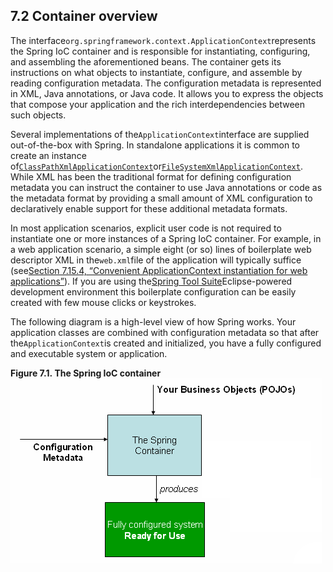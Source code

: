 ## 7.2 Container overview

The interface`org.springframework.context.ApplicationContext`represents the Spring IoC container and is responsible for instantiating, configuring, and assembling the aforementioned beans. The container gets its instructions on what objects to instantiate, configure, and assemble by reading configuration metadata. The configuration metadata is represented in XML, Java annotations, or Java code. It allows you to express the objects that compose your application and the rich interdependencies between such objects.

Several implementations of the`ApplicationContext`interface are supplied out-of-the-box with Spring. In standalone applications it is common to create an instance of[`ClassPathXmlApplicationContext`](http://docs.spring.io/spring-framework/docs/4.3.11.RELEASE/javadoc-api/org/springframework/context/support/ClassPathXmlApplicationContext.html)or[`FileSystemXmlApplicationContext`](http://docs.spring.io/spring-framework/docs/4.3.11.RELEASE/javadoc-api/org/springframework/context/support/FileSystemXmlApplicationContext.html). While XML has been the traditional format for defining configuration metadata you can instruct the container to use Java annotations or code as the metadata format by providing a small amount of XML configuration to declaratively enable support for these additional metadata formats.

In most application scenarios, explicit user code is not required to instantiate one or more instances of a Spring IoC container. For example, in a web application scenario, a simple eight \(or so\) lines of boilerplate web descriptor XML in the`web.xml`file of the application will typically suffice \(see[Section 7.15.4, “Convenient ApplicationContext instantiation for web applications”](https://docs.spring.io/spring/docs/current/spring-framework-reference/htmlsingle/#context-create)\). If you are using the[Spring Tool Suite](https://spring.io/tools/sts)Eclipse-powered development environment this boilerplate configuration can be easily created with few mouse clicks or keystrokes.

The following diagram is a high-level view of how Spring works. Your application classes are combined with configuration metadata so that after the`ApplicationContext`is created and initialized, you have a fully configured and executable system or application.

**Figure 7.1. The Spring IoC container**
![](/assets/7.1container-magic.png)


